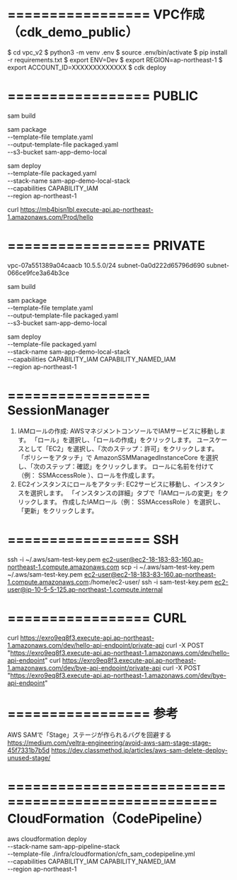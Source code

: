 =================
 VPC作成（cdk_demo_public）
=================
$ cd vpc_v2
$ python3 -m venv .env
$ source .env/bin/activate
$ pip install -r requirements.txt
$ export ENV=Dev
$ export REGION=ap-northeast-1
$ export ACCOUNT_ID=XXXXXXXXXXXXX
$ cdk deploy

=================
 PUBLIC
=================
sam build

sam package \
  --template-file template.yaml \
  --output-template-file packaged.yaml \
  --s3-bucket sam-app-demo-local

sam deploy \
  --template-file packaged.yaml \
  --stack-name sam-app-demo-local-stack \
  --capabilities CAPABILITY_IAM \
  --region ap-northeast-1

curl https://mb4bisn1bl.execute-api.ap-northeast-1.amazonaws.com/Prod/hello


=================
 PRIVATE
=================
vpc-07a551389a04caacb
10.5.5.0/24
subnet-0a0d222d65796d690
subnet-066ce9fce3a64b3ce

sam build

sam package \
  --template-file template.yaml \
  --output-template-file packaged.yaml \
  --s3-bucket sam-app-demo-local

sam deploy \
  --template-file packaged.yaml \
  --stack-name sam-app-demo-local-stack \
  --capabilities CAPABILITY_IAM CAPABILITY_NAMED_IAM \
  --region ap-northeast-1


=================
 SessionManager
=================
1. IAMロールの作成:
    AWSマネジメントコンソールでIAMサービスに移動します。
    「ロール」を選択し、「ロールの作成」をクリックします。
    ユースケースとして「EC2」を選択し、「次のステップ：許可」をクリックします。
    「ポリシーをアタッチ」で AmazonSSMManagedInstanceCore を選択し、「次のステップ：確認」をクリックします。
    ロールに名前を付けて（例： SSMAccessRole ）、ロールを作成します。
2. EC2インスタンスにロールをアタッチ:
    EC2サービスに移動し、インスタンスを選択します。
    「インスタンスの詳細」タブで「IAMロールの変更」をクリックします。
    作成したIAMロール（例： SSMAccessRole ）を選択し、「更新」をクリックします。


=================
 SSH
=================
ssh -i ~/.aws/sam-test-key.pem ec2-user@ec2-18-183-83-160.ap-northeast-1.compute.amazonaws.com
scp -i ~/.aws/sam-test-key.pem ~/.aws/sam-test-key.pem ec2-user@ec2-18-183-83-160.ap-northeast-1.compute.amazonaws.com:/home/ec2-user/
ssh -i sam-test-key.pem ec2-user@ip-10-5-5-125.ap-northeast-1.compute.internal


=================
 CURL
=================
curl https://exro9eq8f3.execute-api.ap-northeast-1.amazonaws.com/dev/hello-api-endpoint/private-api
curl -X POST "https://exro9eq8f3.execute-api.ap-northeast-1.amazonaws.com/dev/hello-api-endpoint"
curl https://exro9eq8f3.execute-api.ap-northeast-1.amazonaws.com/dev/bye-api-endpoint/private-api
curl -X POST "https://exro9eq8f3.execute-api.ap-northeast-1.amazonaws.com/dev/bye-api-endpoint"


=================
 参考
=================
AWS SAMで「Stage」ステージが作られるバグを回避する
https://medium.com/veltra-engineering/avoid-aws-sam-stage-stage-45f7331b7b5d
https://dev.classmethod.jp/articles/aws-sam-delete-deploy-unused-stage/


===================================================
 CloudFormation（CodePipeline）
===================================================
aws cloudformation deploy \
  --stack-name sam-app-pipeline-stack \
  --template-file ./infra/cloudformation/cfn_sam_codepipeline.yml \
  --capabilities CAPABILITY_IAM CAPABILITY_NAMED_IAM \
  --region ap-northeast-1
